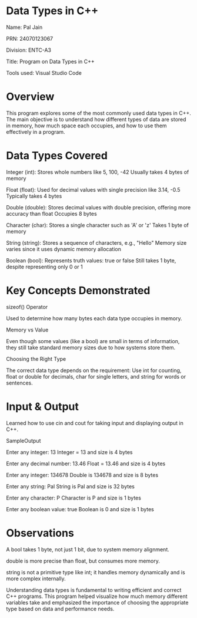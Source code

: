 # Data Types in C++

Name: Pal Jain

PRN: 24070123067

Division: ENTC-A3

Title: Program on Data Types in C++

Tools used: Visual Studio Code

# Overview
This program explores some of the most commonly used data types in C++. The main objective is to understand how different types of data are stored in memory, how much space each occupies, and how to use them effectively in a program.

# Data Types Covered
Integer (int):
Stores whole numbers like 5, 100, -42
Usually takes 4 bytes of memory


Float (float):
Used for decimal values with single precision like 3.14, -0.5
Typically takes 4 bytes


Double (double):
Stores decimal values with double precision, offering more accuracy than float
Occupies 8 bytes

Character (char):
Stores a single character such as 'A' or 'z'
Takes 1 byte of memory


String (string):
Stores a sequence of characters, e.g., "Hello"
Memory size varies since it uses dynamic memory allocation


Boolean (bool):
Represents truth values: true or false
Still takes 1 byte, despite representing only 0 or 1



# Key Concepts Demonstrated
sizeof() Operator

Used to determine how many bytes each data type occupies in memory.


Memory vs Value

Even though some values (like a bool) are small in terms of information, they still take standard memory sizes due to how systems store them.


Choosing the Right Type

The correct data type depends on the requirement:
Use int for counting, float or double for decimals, char for single letters, and string for words or sentences.

# Input & Output
Learned how to use cin and cout for taking input and displaying output in C++.


SampleOutput

Enter any integer: 13
Integer = 13 and size is 4 bytes

Enter any decimal number: 13.46
Float = 13.46 and size is 4 bytes

Enter any integer: 134678
Double is 134678 and size is 8 bytes

Enter any string: Pal
String is Pal and size is 32 bytes

Enter any character: P
Character is P and size is 1 bytes

Enter any boolean value: true
Boolean is 0 and size is 1 bytes

# Observations
A bool takes 1 byte, not just 1 bit, due to system memory alignment.

double is more precise than float, but consumes more memory.

string is not a primitive type like int; it handles memory dynamically and is more complex internally.

Understanding data types is fundamental to writing efficient and correct C++ programs. This program helped visualize how much memory different variables take and emphasized the importance of choosing the appropriate type based on data and performance needs.
